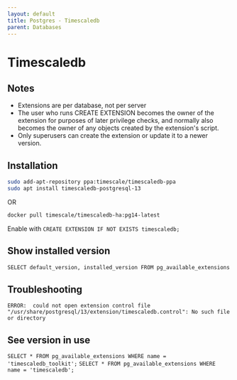 ```yaml
---
layout: default
title: Postgres - Timescaledb
parent: Databases
---
```


# Timescaledb

## Notes

- Extensions are per database, not per server
- The user who runs CREATE EXTENSION becomes the owner of the extension for purposes of later privilege checks, and normally also becomes the owner of any objects created by the extension's script.
- Only superusers can create the extension or update it to a newer version.

## Installation

```bash
sudo add-apt-repository ppa:timescale/timescaledb-ppa
sudo apt install timescaledb-postgresql-13
```

OR

```bash
docker pull timescale/timescaledb-ha:pg14-latest
```

Enable with `CREATE EXTENSION IF NOT EXISTS timescaledb;`

## Show installed version

```bash
SELECT default_version, installed_version FROM pg_available_extensions where name = 'timescaledb';
```

## Troubleshooting

`ERROR:  could not open extension control file "/usr/share/postgresql/13/extension/timescaledb.control":
No such file or directory`

## See version in use

`SELECT * FROM pg_available_extensions WHERE name = 'timescaledb_toolkit';`
`SELECT * FROM pg_available_extensions WHERE name = 'timescaledb';`
